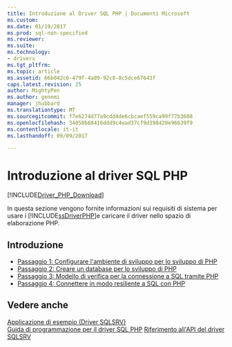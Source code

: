 ```yaml
---
title: Introduzione al Driver SQL PHP | Documenti Microsoft
ms.custom: 
ms.date: 01/19/2017
ms.prod: sql-non-specified
ms.reviewer: 
ms.suite: 
ms.technology:
- drivers
ms.tgt_pltfrm: 
ms.topic: article
ms.assetid: 66b042c6-479f-4a89-92c8-8c5dce67643f
caps.latest.revision: 25
author: MightyPen
ms.author: genemi
manager: jhubbard
ms.translationtype: MT
ms.sourcegitcommit: f7e6274d77a9cdd4de6cbcaef559ca99f77b3608
ms.openlocfilehash: 34050b68416ddd9c4ead37cf9d398420e96639f9
ms.contentlocale: it-it
ms.lasthandoff: 09/09/2017

---
```

# <a name="getting-started-with-the-php-sql-driver"></a>Introduzione al driver SQL PHP
[!INCLUDE[Driver_PHP_Download](../../includes/driver_php_download.md)]

In questa sezione vengono fornite informazioni sui requisiti di sistema per usare i [!INCLUDE[ssDriverPHP](../../includes/ssdriverphp_md.md)]e caricare il driver nello spazio di elaborazione PHP.  
  
## <a name="getting-started"></a>Introduzione  
* [Passaggio 1: Configurare l'ambiente di sviluppo per lo sviluppo di PHP](../../connect/php/step-1-configure-development-environment-for-php-development.md)  
* [Passaggio 2: Creare un database per lo sviluppo di PHP](../../connect/php/step-2-create-a-sql-database-for-php-development.md)  
* [Passaggio 3: Modello di verifica per la connessione a SQL tramite PHP](../../connect/php/step-3-proof-of-concept-connecting-to-sql-using-php.md)  
* [Passaggio 4: Connettere in modo resiliente a SQL con PHP](../../connect/php/step-4-connect-resiliently-to-sql-with-php.md)  
  
## <a name="see-also"></a>Vedere anche  
[Applicazione di esempio &#40;Driver SQLSRV&#41;](../../connect/php/example-application-sqlsrv-driver.md)  
[Guida di programmazione per il driver SQL PHP](../../connect/php/programming-guide-for-php-sql-driver.md)
[Riferimento all'API del driver SQLSRV](../../connect/php/sqlsrv-driver-api-reference.md)  
  

